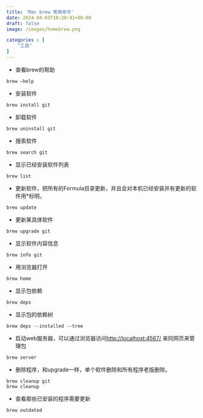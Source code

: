 ```yaml
---
title: 'Mac brew 常用命令'
date: 2024-04-03T10:20:41+08:00
draft: false
image: /images/homebrew.png

categories : [
    "工具"
]
---
```

* 查看brew的帮助

```
brew –help
```

* 安装软件

```
brew install git
```

* 卸载软件

```
brew uninstall git
```

* 搜索软件

```
brew search git
```

* 显示已经安装软件列表

```
brew list
```

* 更新软件，把所有的Formula目录更新，并且会对本机已经安装并有更新的软件用*标明。

```
brew update
```

* 更新某具体软件

```
brew upgrade git
```

* 显示软件内容信息

```
brew info git
```

* 用浏览器打开

```
brew home
```

* 显示包依赖

```
brew deps
```

* 显示包的依赖树

```
brew deps --installed --tree
```

* 启动web服务器，可以通过浏览器访问[http://localhost:4567/](http://localhost:4567/) 来同网页来管理包

```
brew server
```

* 删除程序，和upgrade一样，单个软件删除和所有程序老版删除。

```
brew cleanup git
brew cleanup
```

* 查看那些已安装的程序需要更新

```
brew outdated
```